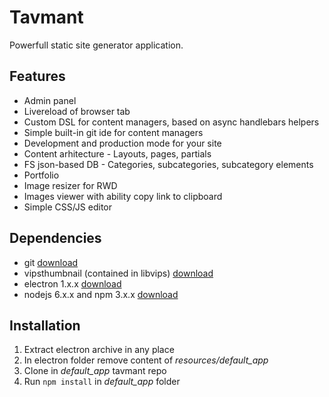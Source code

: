 # Tavmant

Powerfull static site generator application.

## Features

* Admin panel
* Livereload of browser tab
* Custom DSL for content managers, based on async handlebars helpers
* Simple built-in git ide for content managers
* Development and production mode for your site
* Content arhitecture - Layouts, pages, partials
* FS json-based DB - Categories, subcategories, subcategory elements
* Portfolio
* Image resizer for RWD
* Images viewer with ability copy link to clipboard
* Simple CSS/JS editor

## Dependencies

* git [download](https://git-scm.com/)
* vipsthumbnail (contained in libvips) [download](http://www.vips.ecs.soton.ac.uk/index.php?title=Stable#Installing)
* electron 1.x.x [download](https://github.com/electron/electron/releases/tag/v1.1.0)
* nodejs 6.x.x and npm 3.x.x [download](https://nodejs.org/en/download/)

## Installation

1. Extract electron archive in any place
2. In electron folder remove content of *resources/default_app*
3. Clone in *default_app* tavmant repo
4. Run `npm install` in *default_app* folder

